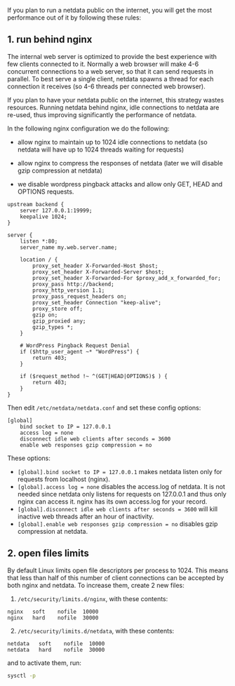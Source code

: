 If you plan to run a netdata public on the internet, you will get the most performance out of it by following these rules:

## 1. run behind nginx

The internal web server is optimized to provide the best experience with few clients connected to it. Normally a web browser will make 4-6 concurrent connections to a web server, so that it can send requests in parallel. To best serve a single client, netdata spawns a thread for each connection it receives (so 4-6 threads per connected web browser).

If you plan to have your netdata public on the internet, this strategy wastes resources. Running netdata behind nginx, idle connections to netdata are re-used, thus improving significantly the performance of netdata.

In the following nginx configuration we do the following:

- allow nginx to maintain up to 1024 idle connections to netdata (so netdata will have up to 1024 threads waiting for requests)

- allow nginx to compress the responses of netdata (later we will disable gzip compression at netdata)

- we disable wordpress pingback attacks and allow only GET, HEAD and OPTIONS requests.

```
upstream backend {
    server 127.0.0.1:19999;
    keepalive 1024;
}

server {
    listen *:80;
    server_name my.web.server.name;

    location / {
        proxy_set_header X-Forwarded-Host $host;
        proxy_set_header X-Forwarded-Server $host;
        proxy_set_header X-Forwarded-For $proxy_add_x_forwarded_for;
        proxy_pass http://backend;
        proxy_http_version 1.1;
        proxy_pass_request_headers on;
        proxy_set_header Connection "keep-alive";
        proxy_store off;
        gzip on;
        gzip_proxied any;
        gzip_types *;
    }

    # WordPress Pingback Request Denial
    if ($http_user_agent ~* "WordPress") {
        return 403;
    }

    if ($request_method !~ ^(GET|HEAD|OPTIONS)$ ) {
        return 403;
    }
}
```

Then edit `/etc/netdata/netdata.conf` and set these config options:

```
[global]
    bind socket to IP = 127.0.0.1
    access log = none
    disconnect idle web clients after seconds = 3600
    enable web responses gzip compression = no
```

These options:

- `[global].bind socket to IP = 127.0.0.1` makes netdata listen only for requests from localhost (nginx).
- `[global].access log = none` disables the access.log of netdata. It is not needed since netdata only listens for requests on 127.0.0.1 and thus only nginx can access it. nginx has its own access.log for your record.
- `[global].disconnect idle web clients after seconds = 3600` will kill inactive web threads after an hour of inactivity.
- `[global].enable web responses gzip compression = no` disables gzip compression at netdata.

## 2. open files limits

By default Linux limits open file descriptors per process to 1024. This means that less than half of this number of client connections can be accepted by both nginx and netdata. To increase them, create 2 new files:

1. `/etc/security/limits.d/nginx`, with these contents:

  ```
nginx   soft    nofile  10000
nginx   hard    nofile  30000
```

2. `/etc/security/limits.d/netdata`, with these contents:

  ```
netdata   soft    nofile  10000
netdata   hard    nofile  30000
```

and to activate them, run:

```sh
sysctl -p
```

